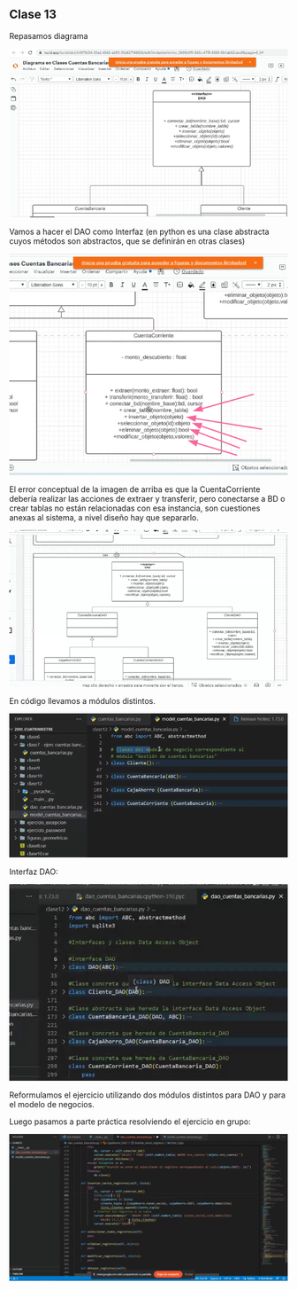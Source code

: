 ## Clase 13

Repasamos diagrama

![](./121-assets/ppt-86-oop.png)

Vamos a hacer el DAO como Interfaz (en python es una clase abstracta cuyos métodos son abstractos, que se definirán en otras clases)

![](./121-assets/ppt-87-oop.png)

El error conceptual de la imagen de arriba es que la CuentaCorriente debería realizar las acciones de extraer y transferir, pero conectarse a BD o crear tablas no están relacionadas con esa instancia, son cuestiones anexas al sistema, a nivel diseño hay que separarlo.

![](./121-assets/ppt-89-oop.png)

En código llevamos a módulos distintos.

![](./121-assets/ppt-88-oop.png)

Interfaz DAO:

![](./121-assets/ppt-90-oop.png)

Reformulamos el ejercicio utilizando dos módulos distintos para DAO y para el modelo de negocios.

Luego pasamos a parte práctica resolviendo el ejercicio en grupo:

![](./121-assets/ppt-91-oop.png)